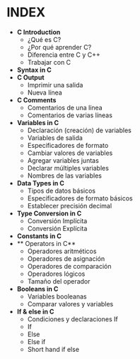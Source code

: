 # INDEX

- **C Introduction**
  * ¿Qué es C?
  * ¿Por qué aprender C?
  * Diferencia entre C y C++
  * Trabajar con C
- **Syntax in C**
- **C Output**
  * Imprimir una salida
  * Nueva línea
- **C Comments**
  * Comentarios de una línea
  * Comentarios de varias líneas
- **Variables in C**
  * Declaración (creación) de variables
  * Variables de salida
  * Especificadores de formato
  * Cambiar valores de variables
  * Agregar variables juntas
  * Declarar múltiples variables
  * Nombres de las variables
- **Data Types in C**
  * Tipos de datos básicos
  * Especificadores de formato básicos
  * Establecer precisión decimal
- **Type Conversion in C**
  * Conversión Implícita
  * Conversión Explícita
- **Constants in C**
- ** Operators in C**
  * Operadores aritméticos
  * Operadores de asignación
  * Operadores de comparación
  * Operadores lógicos
  * Tamaño del operador
- **Booleans in C**
  * Variables booleanas
  * Comparar valores y variables
- **If & else in C**
  * Condiciones y declaraciones If
  * If
  * Else
  * Else if
  * Short hand if else
